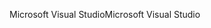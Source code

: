 <span data-ttu-id="4a820-101">Microsoft Visual Studio</span><span class="sxs-lookup"><span data-stu-id="4a820-101">Microsoft Visual Studio</span></span>